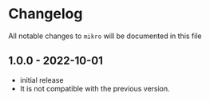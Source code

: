 # Changelog

All notable changes to `mikro` will be documented in this file

## 1.0.0 - 2022-10-01

- initial release
- It is not compatible with the previous version.

